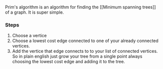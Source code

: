 Prim's algorithm is an algorithm for finding the [[Minimum spanning trees]] of a graph. It is super simple.
### Steps
1. Choose a vertice
2. Choose a lowest cost edge connected to one of your already connected vertices.
3. Add the vertice that edge connects to to your list of connected vertices.
So in plain english just grow your tree from a single point always choosing the lowest cost edge and adding it to the tree.
